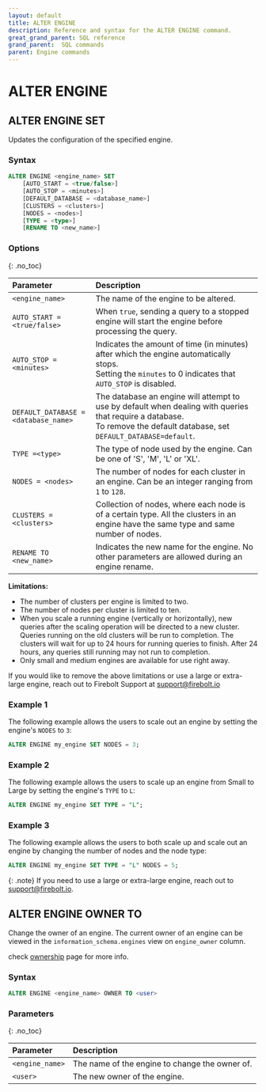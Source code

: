 ```yaml
---
layout: default
title: ALTER ENGINE
description: Reference and syntax for the ALTER ENGINE command.
great_grand_parent: SQL reference
grand_parent:  SQL commands
parent: Engine commands
---
```


# ALTER ENGINE

## ALTER ENGINE SET

Updates the configuration of the specified engine.

### Syntax

```sql
ALTER ENGINE <engine_name> SET
    [AUTO_START = <true/false>]
    [AUTO_STOP = <minutes>]
    [DEFAULT_DATABASE = <database_name>]
    [CLUSTERS = <clusters>]
    [NODES = <nodes>]
    [TYPE = <type>]
    [RENAME TO <new_name>]
```
### Options 
{: .no_toc}  

| Parameter                            | Description                                  |
| :----------------------------------- | :------------------------------------------- |
| `<engine_name>`                      | The name of the engine to be altered.        |
| `AUTO_START = <true/false>`          | When `true`, sending a query to a stopped engine will start the engine before processing the query. |
| `AUTO_STOP = <minutes>`              | Indicates the amount of time (in minutes) after which the engine automatically stops.<br>Setting the `minutes` to 0 indicates that `AUTO_STOP` is disabled. |
| `DEFAULT_DATABASE = <database_name>` | The database an engine will attempt to use by default when dealing with queries that require a database.<br>To remove the default database, set `DEFAULT_DATABASE=default`. |
| `TYPE =<type>`                       | The type of node used by the engine. Can be one of 'S', 'M', 'L' or 'XL'. |
| `NODES = <nodes>`                    | The number of nodes for each cluster in an engine. Can be an integer ranging from `1` to `128`. |
| `CLUSTERS = <clusters>`              | Collection of nodes, where each node is of a certain type. All the clusters in an engine have the same type and same number of nodes. |
| `RENAME TO <new_name>`               | Indicates the new name for the engine. No other parameters are allowed during an engine rename. |

**Limitations:**
* The number of clusters per engine is limited to two. 
* The number of nodes per cluster is limited to ten.
* When you scale a running engine (vertically or horizontally), new queries after the scaling operation will be directed to a new cluster. Queries running on the old clusters will be run to completion. The clusters will wait for up to 24 hours for running queries to finish. After 24 hours, any queries still running may not run to completion.
* Only small and medium engines are available for use right away.

If you would like to remove the above limitations or use a large or extra-large engine, reach out to Firebolt Support at support@firebolt.io

### Example 1
The following example allows the users to scale out an engine by setting the engine's `NODES` to `3`: 

```sql
ALTER ENGINE my_engine SET NODES = 3;
```

### Example 2
The following example allows the users to scale up an engine from Small to Large by setting the engine's `TYPE` to `L`: 

```sql
ALTER ENGINE my_engine SET TYPE = "L";
```

### Example 3
The following example allows the users to both scale up and scale out an engine by changing the number of nodes and the node type: 

```sql
ALTER ENGINE my_engine SET TYPE = "L" NODES = 5;
```

{: .note}
If you need to use a large or extra-large engine, reach out to support@firebolt.io. 

## ALTER ENGINE OWNER TO

Change the owner of an engine. The current owner of an engine can be viewed in the `information_schema.engines` view on `engine_owner` column.

check [ownership](../../../Guides/security/ownership.md) page for more info.

### Syntax

```sql
ALTER ENGINE <engine_name> OWNER TO <user>
```

### Parameters 
{: .no_toc}

| Parameter     | Description                                  |
| :------------ | :------------------------------------------- |
| `<engine_name>` | The name of the engine to change the owner of. |
| `<user>`       | The new owner of the engine.                 |